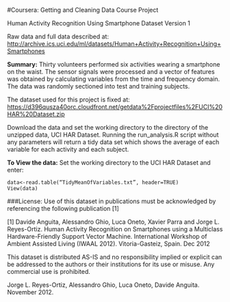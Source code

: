 #Coursera: Getting and Cleaning Data Course Project

Human Activity Recognition Using Smartphone Dataset
Version 1

Raw data and full data described at:
http://archive.ics.uci.edu/ml/datasets/Human+Activity+Recognition+Using+Smartphones

**Summary:**
Thirty volunteers performed six activities wearing a smartphone on the waist.  The sensor signals were processed and 
a vector of features was obtained by calculating variables from the time and frequency domain.  The data was randomly 
sectioned into test and training subjects.  

The dataset used for this project is fixed at:
https://d396qusza40orc.cloudfront.net/getdata%2Fprojectfiles%2FUCI%20HAR%20Dataset.zip

Download the data and set the working directory to the directory of the unzipped data, UCI HAR Dataset.
Running the run_analysis.R script without any parameters will return a tidy data set which shows the average of each 
variable for each activity and each subject.



**To View the data:**
Set the working directory to the UCI HAR Dataset and enter:

    data<-read.table(“TidyMeanOfVariables.txt”, header=TRUE)
    View(data)





###License:
Use of this dataset in publications must be acknowledged by referencing the following publication [1] 

[1] Davide Anguita, Alessandro Ghio, Luca Oneto, Xavier Parra and Jorge L. Reyes-Ortiz. Human Activity Recognition on Smartphones using a Multiclass Hardware-Friendly Support Vector Machine. International Workshop of Ambient Assisted Living (IWAAL 2012). Vitoria-Gasteiz, Spain. Dec 2012

This dataset is distributed AS-IS and no responsibility implied or explicit can be addressed to the authors or their institutions for its use or misuse. Any commercial use is prohibited.

Jorge L. Reyes-Ortiz, Alessandro Ghio, Luca Oneto, Davide Anguita. November 2012.
